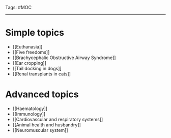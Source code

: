 Tags: #MOC 

---
# Simple topics
- [[Euthanasia]]
- [[Five freedoms]]
- [[Brachycephalic Obstructive Airway Syndrome]]
- [[Ear cropping]]
- [[Tail docking in dogs]]
- [[Renal transplants in cats]]

# Advanced topics
- [[Haematology]]
- [[Immunology]]
- [[Cardiovascular and respiratory systems]]
- [[Animal health and husbandry]]
- [[Neuromuscular system]]